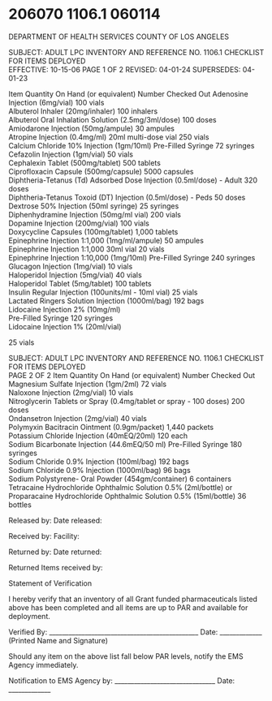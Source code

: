 # 206070 1106.1 060114

DEPARTMENT OF HEALTH SERVICES 
COUNTY OF LOS ANGELES 
  
SUBJECT: ADULT LPC INVENTORY AND REFERENCE NO. 1106.1 
 CHECKLIST FOR ITEMS DEPLOYED  
EFFECTIVE: 10-15-06 PAGE 1 OF 2 
REVISED: 04-01-24 
SUPERSEDES: 04-01-23 
 
Item 
Quantity On Hand 
(or equivalent) 
Number 
Checked Out 
Adenosine Injection (6mg/vial) 100 vials  
Albuterol Inhaler (20mg/inhaler) 100 inhalers  
Albuterol Oral Inhalation Solution (2.5mg/3ml/dose) 100 doses  
Amiodarone Injection (50mg/ampule) 30 ampules  
Atropine Injection (0.4mg/ml) 20ml multi-dose vial 250 vials  
Calcium Chloride 10% Injection (1gm/10ml) 
  Pre-Filled Syringe 
72 syringes  
Cefazolin Injection (1gm/vial) 50 vials  
Cephalexin Tablet (500mg/tablet) 500 tablets  
Ciprofloxacin Capsule (500mg/capsule) 5000 capsules  
Diphtheria-Tetanus (Td) Adsorbed Dose Injection 
(0.5ml/dose) - Adult 
320 doses  
Diphtheria-Tetanus Toxoid (DT) Injection 
(0.5ml/dose) - Peds 
50 doses  
Dextrose 50% Injection (50ml syringe) 25 syringes  
Diphenhydramine Injection (50mg/ml vial) 200 vials   
Dopamine Injection (200mg/vial) 100 vials  
Doxycycline Capsules (100mg/tablet) 1,000 tablets  
Epinephrine Injection 1:1,000 (1mg/ml/ampule) 50 ampules  
Epinephrine Injection 1:1,000 30ml vial 20 vials  
Epinephrine Injection 1:10,000 (1mg/10ml) 
 Pre-Filled Syringe 
240 syringes  
Glucagon Injection (1mg/vial) 10 vials  
Haloperidol Injection (5mg/vial) 40 vials  
Haloperidol Tablet (5mg/tablet) 100 tablets  
Insulin Regular Injection (100units/ml - 10ml vial) 25 vials  
Lactated Ringers Solution Injection (1000ml/bag) 192 bags  
Lidocaine Injection 2% (10mg/ml)  
 Pre-Filled Syringe 
120 syringes  
Lidocaine Injection 1% (20ml/vial) 
 
25 vials  

SUBJECT:  ADULT LPC INVENTORY AND  REFERENCE NO. 1106.1 
 CHECKLIST FOR ITEMS DEPLOYED  
  PAGE 2 OF 2 
Item 
Quantity On Hand 
(or equivalent) 
Number 
Checked Out 
Magnesium Sulfate Injection (1gm/2ml) 72 vials  
Naloxone Injection (2mg/vial) 10 vials  
Nitroglycerin Tablets or Spray (0.4mg/tablet or 
spray - 100 doses) 
200 doses   
Ondansetron Injection (2mg/vial) 40 vials  
Polymyxin Bacitracin Ointment (0.9gm/packet) 1,440 packets  
Potassium Chloride Injection (40mEQ/20ml) 120 each  
Sodium Bicarbonate Injection (44.6mEQ/50 ml) 
 Pre-Filled Syringe 
180 syringes  
Sodium Chloride 0.9% Injection (100ml/bag) 192 bags  
Sodium Chloride 0.9% Injection (1000ml/bag) 96 bags  
Sodium Polystyrene- Oral Powder 
(454gm/container) 
6 containers  
Tetracaine Hydrochloride Ophthalmic Solution 
0.5% (2ml/bottle) or  
Proparacaine Hydrochloride Ophthalmic Solution 
0.5% (15ml/bottle) 
36 bottles   
 
Released by:  Date released:  
    
Received by:  Facility:  
    
Returned by:  Date returned:  
    
Returned Items received by:  
 
Statement of Verification  
 
I hereby verify that an inventory of all Grant funded pharmaceuticals listed above has been 
completed and all items are up to PAR and available for deployment.   
 
 
Verified By: ______________________________________________   Date: _____________ 
(Printed Name and Signature) 
 
 
Should any item on the above list fall below PAR levels, notify the EMS Agency 
immediately.  
 
 
Notification to EMS Agency by: _______________________________   Date: _____________
